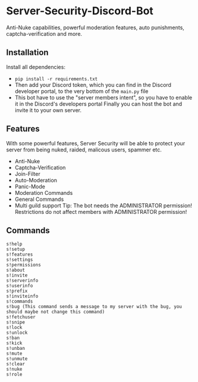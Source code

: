 # Server-Security-Discord-Bot
Anti-Nuke capabilities, powerful moderation features, auto punishments, captcha-verification and more.


## Installation
Install all dependencies:
* `pip install -r requirements.txt`
* Then add your Discord token, which you can find in the Discord developer portal, to the very bottom of the `main.py` file 
* This bot have to use the "server members intent", so you have to enable it in the Discord's developers portal
Finally you can host the bot and invite it to your own server.


## Features
With some powerful features, Server Security will be able to protect your server from being nuked, raided, malicous users, spammer etc.
* Anti-Nuke
* Captcha-Verification
* Join-Filter
* Auto-Moderation
* Panic-Mode
* Moderation Commands
* General Commands
* Multi guild support
Tip: The bot needs the ADMINISTRATOR permission! Restrictions do not affect members with ADMINISTRATOR permission!


## Commands
```
s!help
s!setup
s!features
s!settings
s!permissions
s!about
s!invite
s!serverinfo
s!userinfo
s!prefix
s!inviteinfo
s!commands
s!bug (This command sends a message to my server with the bug, you should maybe not change this command)
s!fetchuser
s!snipe
s!lock
s!unlock
s!ban
s!kick
s!unban
s!mute
s!unmute
s!clear
s!nuke
s!role
